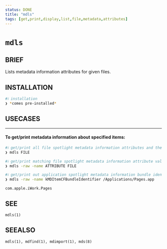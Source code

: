 ```yaml
---
status: DONE
title: "mdls"
tags: [get,print,display,list,file,metadata,attributes]
---
```


# `mdls`

## BRIEF

Lists metadata information attributes for given files.

## INSTALLATION


```bash
#ℹ︎ installation
❯ *comes pre-installed*
```


## USECASES

----
#### To get/print metadata information about specified items:


```bash
#ℹ︎ get/print all file spotlight metadata information attributes and their value
❯ mdls FILE
```


```bash
#ℹ︎ get/print matching file spotlight metadata information attribute value, without field
❯ mdls -raw -name ATTRIBUTE FILE
```



```bash
#ℹ︎ get/print out application spotlight metadata information bundle identifier attribute value
❯ mdls -raw -name kMDItemCFBundleIdentifier /Applications/Pages.app
```

    com.apple.iWork.Pages


## SEE

    mdls(1)

## SEEALSO

    mdls(1), mdfind(1), mdimport(1), mds(8)

